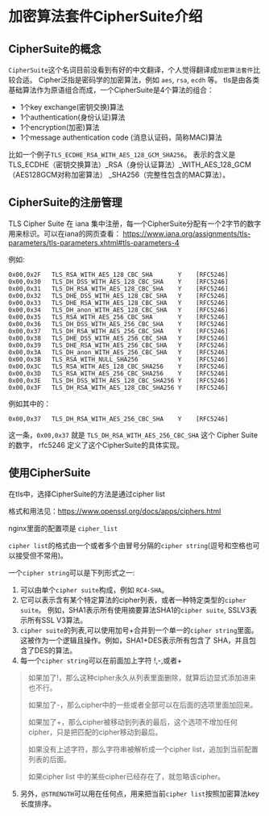 # 加密算法套件CipherSuite介绍

## CipherSuite的概念

`CipherSuite`这个名词目前没看到有好的中文翻译，个人觉得翻译成`加密算法套件`比较合适。 Cipher泛指是密码学的加密算法，例如 `aes`, `rsa`, `ecdh` 等。
tls是由各类基础算法作为原语组合而成，一个CipherSuite是4个算法的组合：

* 1个key exchange(密钥交换)算法
* 1个authentication(身份认证)算法
* 1个encryption(加密)算法
* 1个message authentication code (消息认证码，简称MAC)算法

比如一个例子`TLS_ECDHE_RSA_WITH_AES_128_GCM_SHA256`。 表示的含义是TLS_ECDHE（密钥交换算法）_RSA（身份认证算法）_WITH_AES_128_GCM（AES128GCM对称加密算法）
_SHA256（完整性包含的MAC算法）。

## CipherSuite的注册管理

TLS Cipher Suite 在 iana 集中注册，每一个CipherSuite分配有一个2字节的数字用来标识。可以在iana的网页查看：
<https://www.iana.org/assignments/tls-parameters/tls-parameters.xhtml#tls-parameters-4>

例如:

```
0x00,0x2F   TLS_RSA_WITH_AES_128_CBC_SHA       Y    [RFC5246]
0x00,0x30   TLS_DH_DSS_WITH_AES_128_CBC_SHA    Y    [RFC5246]
0x00,0x31   TLS_DH_RSA_WITH_AES_128_CBC_SHA    Y    [RFC5246]
0x00,0x32   TLS_DHE_DSS_WITH_AES_128_CBC_SHA   Y    [RFC5246]
0x00,0x33   TLS_DHE_RSA_WITH_AES_128_CBC_SHA   Y    [RFC5246]
0x00,0x34   TLS_DH_anon_WITH_AES_128_CBC_SHA   Y    [RFC5246]
0x00,0x35   TLS_RSA_WITH_AES_256_CBC_SHA       Y    [RFC5246]
0x00,0x36   TLS_DH_DSS_WITH_AES_256_CBC_SHA    Y    [RFC5246]
0x00,0x37   TLS_DH_RSA_WITH_AES_256_CBC_SHA    Y    [RFC5246]
0x00,0x38   TLS_DHE_DSS_WITH_AES_256_CBC_SHA   Y    [RFC5246]
0x00,0x39   TLS_DHE_RSA_WITH_AES_256_CBC_SHA   Y    [RFC5246]
0x00,0x3A   TLS_DH_anon_WITH_AES_256_CBC_SHA   Y    [RFC5246]
0x00,0x3B   TLS_RSA_WITH_NULL_SHA256           Y    [RFC5246]
0x00,0x3C   TLS_RSA_WITH_AES_128_CBC_SHA256    Y    [RFC5246]
0x00,0x3D   TLS_RSA_WITH_AES_256_CBC_SHA256    Y    [RFC5246]
0x00,0x3E   TLS_DH_DSS_WITH_AES_128_CBC_SHA256 Y    [RFC5246]
0x00,0x3F   TLS_DH_RSA_WITH_AES_128_CBC_SHA256 Y    [RFC5246]
```

例如其中的：

```
0x00,0x37   TLS_DH_RSA_WITH_AES_256_CBC_SHA    Y    [RFC5246]
```

这一条，`0x00,0x37` 就是 `TLS_DH_RSA_WITH_AES_256_CBC_SHA` 这个 Cipher Suite的数字， rfc5246 定义了这个CipherSuite的具体实现。

## 使用CipherSuite

在tls中，选择CipherSuite的方法是通过cipher list

格式和用法见：<https://www.openssl.org/docs/apps/ciphers.html>

nginx里面的配置项是 `cipher_list`

`cipher list`的格式由一个或者多个由冒号分隔的`cipher string`(逗号和空格也可以接受但不常用)。

一个`cipher string`可以是下列形式之一:

1. 可以由单个`cipher suite`构成，例如 `RC4-SHA`。
2. 它可以表示含有某个特定算法的cipher列表，或者一种特定类型的`cipher suite`。 例如，SHA1表示所有使用摘要算法SHA1的`cipher suite`, SSLV3表示所有SSL V3算法。
3. `cipher suite`的列表,可以使用加号+合并到一个单一的`cipher string`里面。 这被作为一个逻辑且操作。例如，SHA1+DES表示所有包含了 SHA，并且包含了DES的算法。
4. 每一个`cipher string`可以在前面加上字符 !,-,或者+

> 如果加了!，那么这种cipher永久从列表里面删除，就算后边显式添加进来也不行。
>
> 如果加了-，那么cipher中的一些或者全部可以在后面的选项里面加回来。
>
> 如果加了+，那么cipher被移动到列表的最后，这个选项不增加任何cipher，只是把匹配的cipher移动到最后。
>
> 如果没有上述字符，那么字符串被解析成一个cipher list，追加到当前配置列表的后面。
>
> 如果cipher list 中的某些cipher已经存在了，就忽略该cipher。

5. 另外，`@STRENGTH`可以用在任何点，用来把当前`cipher list`按照加密算法key长度排序。
